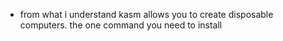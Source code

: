 - from what i understand kasm allows you to create disposable computers. the one command you need to install